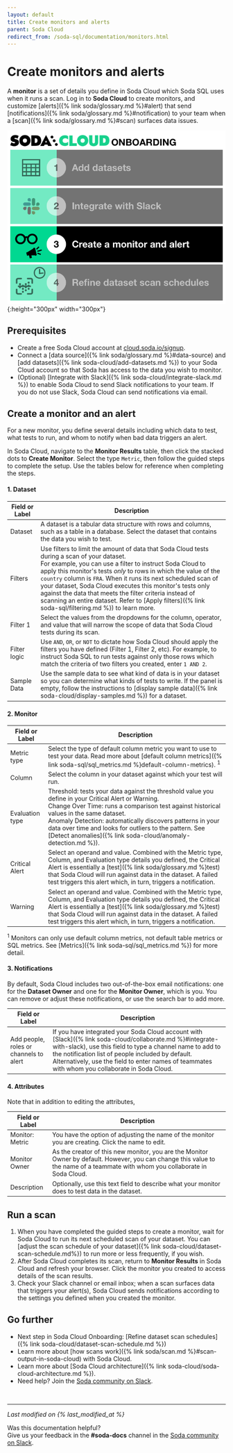 ```yaml
---
layout: default
title: Create monitors and alerts
parent: Soda Cloud
redirect_from: /soda-sql/documentation/monitors.html
---
```


# Create monitors and alerts

A **monitor** is a set of details you define in Soda Cloud which Soda SQL uses when it runs a scan. Log in to **Soda Cloud** to create monitors, and customize [alerts]({% link soda/glossary.md %}#alert) that send [notifications]({% link soda/glossary.md %}#notification) to your team when a [scan]({% link soda/glossary.md %}#scan) surfaces data issues.

![onboarding-monitors-alerts](/assets/images/onboarding-monitors-alerts.png){:height="300px" width="300px"}

## Prerequisites

* Create a free Soda Cloud account at [cloud.soda.io/signup](https://cloud.soda.io/signup).
* Connect a [data source]({% link soda/glossary.md %}#data-source) and [add datasets]({% link soda-cloud/add-datasets.md %}) to your Soda Cloud account so that Soda has access to the data you wish to monitor.
* (Optional) [Integrate with Slack]({% link soda-cloud/integrate-slack.md %}) to enable Soda Cloud to send Slack notifications to your team. If you do not use Slack, Soda Cloud can send notifications via email.

## Create a monitor and an alert

For a new monitor, you define several details including which data to test, what tests to run, and whom to notify when bad data triggers an alert. 

In Soda Cloud, navigate to the **Monitor Results** table, then click the stacked dots to **Create Monitor**. Select the type `Metric`, then follow the guided steps to complete the setup. Use the tables below for reference when completing the steps.

#### 1. Dataset

| Field or Label  | Description | 
| -----------------  | ----------- |
| Dataset | A dataset is a tabular data structure with rows and columns, such as a table in a database. Select the dataset that contains the data you wish to test. |
| Filters | Use filters to limit the amount of data that Soda Cloud tests during a scan of your dataset.<br /> For example, you can use a filter to instruct Soda Cloud to apply this monitor's tests *only* to rows in which the value of the `country` column is `FRA`. When it runs its next scheduled scan of your dataset, Soda Cloud executes this monitor's tests only against the data that meets the filter criteria instead of scanning an entire dataset. Refer to [Apply filters]({% link soda-sql/filtering.md %}) to learn more. 
| Filter 1 | Select the values from the dropdowns for the column, operator, and value that will narrow the scope of data that Soda Cloud tests during its scan. | 
| Filter logic | Use `AND`, `OR`, or `NOT` to dictate how Soda Cloud should apply the filters you have defined (Filter 1, Filter 2, etc). For example, to instruct Soda SQL to run tests against only those rows which match the criteria of two filters you created, enter `1 AND 2`. | 
| Sample Data | Use the sample data to see what kind of data is in your dataset so you can determine what kinds of tests to write. If the panel is empty, follow the instructions to [display sample data]({% link soda-cloud/display-samples.md %}) for a dataset. |

#### 2. Monitor

| Field or Label | Description |
| -----------------------   | ---------- |
| Metric type | Select the type of default column metric you want to use to test your data. Read more about [default column metrics]({% link soda-sql/sql_metrics.md %}default-column-metrics). <sup>1</sup> |
| Column | Select the column in your dataset against which your test will run. |
| Evaluation type | Threshold: tests your data against the threshold value you define in your Critical Alert or Warning.<br /> Change Over Time: runs a comparison test against historical values in the same dataset. <br /> Anomaly Detection: automatically discovers patterns in your data over time and looks for outliers to the pattern. See [Detect anomalies]({% link soda-cloud/anomaly-detection.md %}).|
| Critical Alert | Select an operand and value. Combined with the Metric type, Column, and Evaluation type details you defined, the Critical Alert is essentially a [test]({% link soda/glossary.md %}test) that Soda Cloud will run against data in the dataset. A failed test triggers this alert which, in turn, triggers a notification. |
| Warning | Select an operand and value. Combined with the Metric type, Column, and Evaluation type details you defined, the Critical Alert is essentially a [test]({% link soda/glossary.md %}test) that Soda Cloud will run against data in the dataset. A failed test triggers this alert which, in turn, triggers a notification. | 

<sup>1</sup> Monitors can only use default column metrics, not default table metrics or SQL metrics. See [Metrics]({% link soda-sql/sql_metrics.md %}) for more detail.

#### 3. Notifications

By default, Soda Cloud includes two out-of-the-box email notifications: one for the **Dataset Owner** and one for the **Monitor Owner**, which is you. You can remove or adjust these notifications, or use the search bar to add more.

| Field or Label | Description |
| -----------------------   | ---------- |
| Add people, roles or channels to alert | If you have integrated your Soda Cloud account with [Slack]({% link soda-cloud/collaborate.md %}#integrate-with-slack), use this field to type a channel name to add to the notification list of people included by default. Alternatively, use the field to enter names of teammates with whom you collaborate in Soda Cloud. |


#### 4. Attributes

Note that in addition to editing the attributes, 

| Field or Label | Description |
| -----------------------   | ---------- |
| Monitor: Metric | You have the option of adjusting the name of the monitor you are creating. Click the name to edit. |
| Monitor Owner | As the creator of this new monitor, you are the Monitor Owner by default. However, you can change this value to the name of a teammate with whom you collaborate in Soda Cloud. |
| Description | Optionally, use this text field to describe what your monitor does to test data in the dataset. |

## Run a scan

1. When you have completed the guided steps to create a monitor, wait for Soda Cloud to run its next scheduled scan of your dataset. You can [adjust the scan schedule of your dataset]({% link soda-cloud/dataset-scan-schedule.md%}) to run more or less frequently, if you wish.
2. After Soda Cloud completes its scan, return to **Monitor Results** in Soda Cloud and refresh your browser. Click the monitor you created to access details of the scan results.
3. Check your Slack channel or email inbox; when a scan surfaces data that triggers your alert(s), Soda Cloud sends notifications according to the settings you defined when you created the monitor.


## Go further

* Next step in Soda Cloud Onboarding: [Refine dataset scan schedules]({% link soda-cloud/dataset-scan-schedule.md %})
* Learn more about [how scans work]({% link soda/scan.md %}#scan-output-in-soda-cloud) with Soda Cloud.
* Learn more about [Soda Cloud architecture]({% link soda-cloud/soda-cloud-architecture.md %}).
* Need help? Join the <a href="http://community.soda.io/slack" target="_blank"> Soda community on Slack</a>.

<br />

---
*Last modified on {% last_modified_at %}*

Was this documentation helpful? <br /> Give us your feedback in the **#soda-docs** channel in the <a href="http://community.soda.io/slack" target="_blank"> Soda community on Slack</a>.